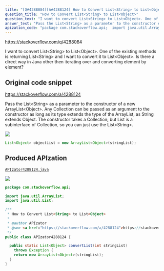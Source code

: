 ```yaml
---
title: "[Q#4288084][A#4288124] How to Convert List<String> to List<Object>"
question_title: "How to Convert List<String> to List<Object>"
question_text: "I want to convert List<String> to List<Object>. One of the existing methods is returning List<String> and I want to convert it to List<Object>. Is there a direct way in Java other then iterating over and converting element by element?"
answer_text: "Pass the List<String> as a parameter to the constructor of a new ArrayList<Object>. Any Collection can be passed as an argument to the constructor as long as its type extends the type of the ArrayList, as String extends Object.  The constructor takes a Collection, but List is a subinterface of Collection, so you can just use the List<String>."
apization_code: "package com.stackoverflow.api;  import java.util.ArrayList; import java.util.List;  /**  * How to Convert List<String> to List<Object>  *  * @author APIzator  * @see <a href=\"https://stackoverflow.com/a/4288124\">https://stackoverflow.com/a/4288124</a>  */ public class APIzator4288124 {    public static List<Object> convertList(int stringList)     throws Exception {     return new ArrayList<Object>(stringList);   } }"
---
```


https://stackoverflow.com/q/4288084

I want to convert List&lt;String&gt; to List&lt;Object&gt;.
One of the existing methods is returning List&lt;String&gt; and I want to convert it to List&lt;Object&gt;.
Is there a direct way in Java other then iterating over and converting element by element?



## Original code snippet

https://stackoverflow.com/a/4288124

Pass the List&lt;String&gt; as a parameter to the constructor of a new ArrayList&lt;Object&gt;.
Any Collection can be passed as an argument to the constructor as long as its type extends the type of the ArrayList, as String extends Object.  The constructor takes a Collection, but List is a subinterface of Collection, so you can just use the List&lt;String&gt;.

<div class="code-logo"><img src="/stackoverflow.png" /></div>

```java
List<Object> objectList = new ArrayList<Object>(stringList);
```

## Produced APIzation

[`APIzator4288124.java`](https://github.com/blind-papers/apization-temp-data/raw/main/search/APIzator4288124.java)

<div class="code-logo"><img src="/apizator.png" /></div>

```java
package com.stackoverflow.api;

import java.util.ArrayList;
import java.util.List;

/**
 * How to Convert List<String> to List<Object>
 *
 * @author APIzator
 * @see <a href="https://stackoverflow.com/a/4288124">https://stackoverflow.com/a/4288124</a>
 */
public class APIzator4288124 {

  public static List<Object> convertList(int stringList)
    throws Exception {
    return new ArrayList<Object>(stringList);
  }
}

```